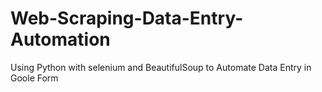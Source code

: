 # Web-Scraping-Data-Entry-Automation
Using Python with selenium and BeautifulSoup to Automate Data Entry in Goole Form
